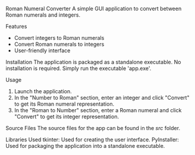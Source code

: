 Roman Numeral Converter
A simple GUI application to convert between Roman numerals and integers.

Features
- Convert integers to Roman numerals
- Convert Roman numerals to integers
- User-friendly interface

Installation
The application is packaged as a standalone executable. No installation is required. Simply run the executable 'app.exe'.

Usage
1. Launch the application.
2. In the "Number to Roman" section, enter an integer and click "Convert" to get its Roman numeral representation.
3. In the "Roman to Number" section, enter a Roman numeral and click "Convert" to get its integer representation.

Source Files
The source files for the app can be found in the *src* folder.

Libraries Used
tkinter: Used for creating the user interface.
PyInstaller: Used for packaging the application into a standalone executable.